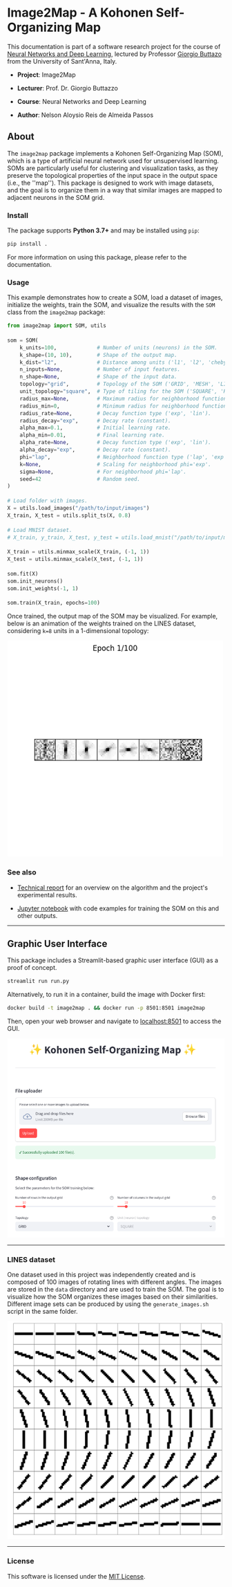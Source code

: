 # Image2Map - A Kohonen Self-Organizing Map

This documentation is part of a software research project for the course of
[Neural Networks and Deep Learning](http://retis.sssup.it/~giorgio/courses/neural/nn.html),
lectured by Professor [Giorgio Buttazo](http://retis.sssup.it/~giorgio/)
from the University of Sant'Anna, Italy.

* **Project**: Image2Map

* **Lecturer**: Prof. Dr. Giorgio Buttazzo

* **Course**: Neural Networks and Deep Learning

* **Author**: Nelson Aloysio Reis de Almeida Passos


## About

The `image2map` package implements a Kohonen Self-Organizing Map (SOM), which is a type of
artificial neural network used for unsupervised learning. SOMs are particularly useful for
clustering and visualization tasks, as they preserve the topological properties of the input space
in the output space (i.e., the ''map''). This package is designed to work with image datasets,
and the goal is to organize them in a way that similar images are mapped to adjacent neurons
in the SOM grid.


### Install

The package supports **Python 3.7+** and may be installed using `pip`:

```bash
pip install .
```

For more information on using this package, please refer to the
documentation.


### Usage

This example demonstrates how to create a SOM, load a dataset of images, initialize the weights,
train the SOM, and visualize the results with the `SOM` class
from the `image2map` package:

```python
from image2map import SOM, utils

som = SOM(
    k_units=100,             # Number of units (neurons) in the SOM.
    k_shape=(10, 10),        # Shape of the output map.
    k_dist="l2",             # Distance among units ('l1', 'l2', 'chebyshev').
    n_inputs=None,           # Number of input features.
    n_shape=None,            # Shape of the input data.
    topology="grid",         # Topology of the SOM ('GRID', 'MESH', 'LINE', 'RING').
    unit_topology="square",  # Type of tiling for the SOM ('SQUARE', 'HEX').
    radius_max=None,         # Maximum radius for neighborhood function.
    radius_min=0,            # Minimum radius for neighborhood function.
    radius_rate=None,        # Decay function type ('exp', 'lin').
    radius_decay="exp",      # Decay rate (constant).
    alpha_max=0.1,           # Initial learning rate.
    alpha_min=0.01,          # Final learning rate.
    alpha_rate=None,         # Decay function type ('exp', 'lin').
    alpha_decay="exp",       # Decay rate (constant).
    phi="lap",               # Neighborhood function type ('lap', 'exp', 'sqd', 'lin').
    k=None,                  # Scaling for neighborhood phi='exp'.
    sigma=None,              # For neighborhood phi='lap'.
    seed=42                  # Random seed.
)

# Load folder with images.
X = utils.load_images("/path/to/input/images")
X_train, X_test = utils.split_ts(X, 0.8)

# Load MNIST dataset.
# X_train, y_train, X_test, y_test = utils.load_mnist("/path/to/input/mnist")

X_train = utils.minmax_scale(X_train, (-1, 1))
X_test = utils.minmax_scale(X_test, (-1, 1))

som.fit(X)
som.init_neurons()
som.init_weights(-1, 1)

som.train(X_train, epochs=100)
```

Once trained, the output map of the SOM may be visualized.
For example, below is an animation of the weights trained on the LINES dataset,
considering `k=8` units in a 1-dimensional topology:

![example.png](docs/assets/fig-animation.gif)

### See also

- [Technical report](docs/assets/report.pdf) for an overview
  on the algorithm and the project's experimental results.

- [Jupyter notebook](notebook/image2map.ipynb) with code examples for training the SOM on this and other outputs.

_____


## Graphic User Interface

This package includes a Streamlit-based graphic user interface (GUI) as a proof of concept.

```bash
streamlit run run.py
```

Alternatively, to run it in a container, build the image with Docker first:

```bash
docker build -t image2map . && docker run -p 8501:8501 image2map
```

Then, open your web browser and navigate to [localhost:8501](http://localhost:8501) to access the GUI.

![example.png](docs/assets/fig-gui.png)

_____


### LINES dataset

One dataset used in this project was independently created and is composed of 100 images of
rotating lines with different angles. The images are stored in the `data` directory and are used
to train the SOM. The goal is to visualize how the SOM organizes these images based on their
similarities. Different image sets can be produced by using the ``generate_images.sh`` script
in the same folder.

![example.png](docs/assets/fig-lines.png)

_____

### License

This software is licensed under the [MIT License](https://opensource.org/license/mit/).
